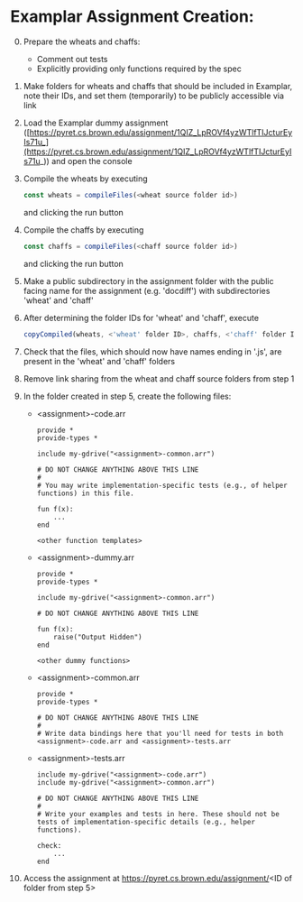 # Examplar Assignment Creation:

0. Prepare the wheats and chaffs:
    * Comment out tests
    * Explicitly providing only functions required by the spec

1. Make folders for wheats and chaffs that should be included in Examplar,
   note their IDs, and set them (temporarily) to be publicly accessible via link

2. Load the Examplar dummy assignment ([https://pyret.cs.brown.edu/assignment/1QIZ_LpROVf4yzWTlfTIJcturEyIs71u_](https://pyret.cs.brown.edu/assignment/1QIZ_LpROVf4yzWTlfTIJcturEyIs71u_))
   and open the console

3. Compile the wheats by executing
    ```javascript
    const wheats = compileFiles(<wheat source folder id>)
    ```
    and clicking the run button

4. Compile the chaffs by executing
    ```javascript
    const chaffs = compileFiles(<chaff source folder id>)
    ```
    and clicking the run button

5. Make a public subdirectory in the assignment folder with the public facing
   name for the assignment (e.g. 'docdiff') with subdirectories 'wheat' and 'chaff'

6. After determining the folder IDs for 'wheat' and 'chaff', execute
    ```javascript
    copyCompiled(wheats, <'wheat' folder ID>, chaffs, <'chaff' folder ID>)
    ```

7. Check that the files, which should now have names ending in '.js',
   are present in the 'wheat' and 'chaff' folders

8. Remove link sharing from the wheat and chaff source folders from step 1

9. In the folder created in step 5, create the following files:
    * \<assignment>-code.arr
        ```
        provide *
        provide-types *

        include my-gdrive("<assignment>-common.arr")

        # DO NOT CHANGE ANYTHING ABOVE THIS LINE
        #
        # You may write implementation-specific tests (e.g., of helper functions) in this file.

        fun f(x):
            ...
        end

        <other function templates>
        ```

    * \<assignment>-dummy.arr
        ```
        provide *
        provide-types *

        include my-gdrive("<assignment>-common.arr")

        # DO NOT CHANGE ANYTHING ABOVE THIS LINE

        fun f(x):
            raise("Output Hidden")
        end

        <other dummy functions>
        ```

    * \<assignment>-common.arr
        ```
        provide *
        provide-types *

        # DO NOT CHANGE ANYTHING ABOVE THIS LINE
        #
        # Write data bindings here that you'll need for tests in both <assignment>-code.arr and <assignment>-tests.arr
        ```

    * \<assignment>-tests.arr
        ```
        include my-gdrive("<assignment>-code.arr")
        include my-gdrive("<assignment>-common.arr")

        # DO NOT CHANGE ANYTHING ABOVE THIS LINE
        #
        # Write your examples and tests in here. These should not be tests of implementation-specific details (e.g., helper functions).

        check:
            ...
        end
        ```

10. Access the assignment at https://pyret.cs.brown.edu/assignment/<ID of folder from step 5>
